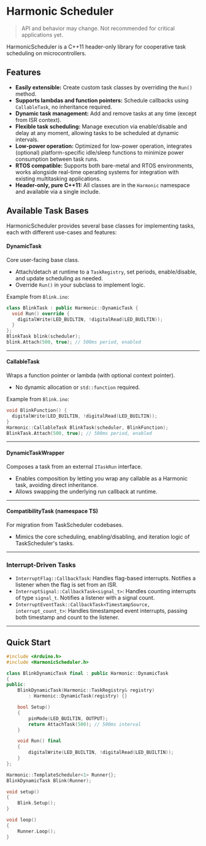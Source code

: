 # Harmonic Scheduler

> API and behavior may change. Not recommended for critical applications yet.
> 
HarmonicScheduler is a C++11 header-only library for cooperative task scheduling on microcontrollers.


## Features
- **Easily extensible:** Create custom task classes by overriding the `Run()` method.
- **Supports lambdas and function pointers:** Schedule callbacks using `CallableTask`, no inheritance required.
- **Dynamic task management:** Add and remove tasks at any time (except from ISR context).
- **Flexible task scheduling:** Manage execution via enable/disable and delay at any moment, allowing tasks to be scheduled at dynamic intervals.
- **Low-power operation:** Optimized for low-power operation, integrates (optional) platform-specific idle/sleep functions to minimize power consumption between task runs.
- **RTOS compatible:** Supports both bare-metal and RTOS environments, works alongside real-time operating systems for integration with existing multitasking applications.
- **Header-only, pure C++11:** All classes are in the `Harmonic` namespace and available via a single include.

## Available Task Bases

HarmonicScheduler provides several base classes for implementing tasks, each with different use-cases and features:


#### DynamicTask

Core user-facing base class.
- Attach/detach at runtime to a `TaskRegistry`, set periods, enable/disable, and update scheduling as needed.
- Override `Run()` in your subclass to implement logic.

Example from `Blink.ino`:
```cpp
class BlinkTask : public Harmonic::DynamicTask {
  void Run() override {
    digitalWrite(LED_BUILTIN, !digitalRead(LED_BUILTIN));
  }
};
BlinkTask blink(scheduler);
blink.Attach(500, true); // 500ms period, enabled
```

---

#### CallableTask

Wraps a function pointer or lambda (with optional context pointer).
- No dynamic allocation or `std::function` required.

Example from `Blink.ino`:
```cpp
void BlinkFunction() {
  digitalWrite(LED_BUILTIN, !digitalRead(LED_BUILTIN));
}
Harmonic::CallableTask BlinkTask(scheduler, BlinkFunction);
BlinkTask.Attach(500, true); // 500ms period, enabled
```
---

#### DynamicTaskWrapper

Composes a task from an external `ITaskRun` interface.
- Enables composition by letting you wrap any callable as a Harmonic task, avoiding direct inheritance.
- Allows swapping the underlying run callback at runtime.

---

#### CompatibilityTask (namespace TS)

For migration from TaskScheduler codebases.
- Mimics the core scheduling, enabling/disabling, and iteration logic of TaskScheduler's tasks.

---

### Interrupt-Driven Tasks

- `InterruptFlag::CallbackTask`: Handles flag-based interrupts. Notifies a listener when the flag is set from an ISR.
- `InterruptSignal::CallbackTask<signal_t>`: Handles counting interrupts of type `signal_t`. Notifies a listener with a signal count.
- `InterruptEventTask::CallbackTask<TimestampSource, interrupt_count_t>`: Handles timestamped event interrupts, passing both timestamp and count to the listener.

---


## Quick Start

```cpp
#include <Arduino.h>
#include <HarmonicScheduler.h>

class BlinkDynamicTask final : public Harmonic::DynamicTask
{
public:
    BlinkDynamicTask(Harmonic::TaskRegistry& registry)
        : Harmonic::DynamicTask(registry) {}

    bool Setup()
    {
        pinMode(LED_BUILTIN, OUTPUT);
        return AttachTask(500); // 500ms interval
    }

    void Run() final
    {
        digitalWrite(LED_BUILTIN, !digitalRead(LED_BUILTIN));
    }
};

Harmonic::TemplateScheduler<1> Runner{};
BlinkDynamicTask Blink(Runner);

void setup()
{
    Blink.Setup();
}

void loop()
{
    Runner.Loop();
}
```
